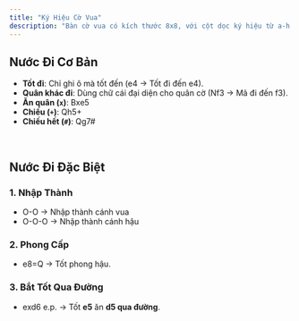```yaml
---
title: "Ký Hiệu Cờ Vua"
description: "Bàn cờ vua có kích thước 8x8, với cột dọc ký hiệu từ a-h và hàng ngang từ 1-8. Các quân cờ được viết bằng ký hiệu: Vua (K), Hậu (Q), Xe (R), Tượng (B), và Mã (N) — vì K đã dành cho vua. Riêng quân tốt không có ký hiệu."
---
```


## Nước Đi Cơ Bản
- **Tốt đi**: Chỉ ghi ô mà tốt đến (e4 → Tốt đi đến e4).
- **Quân khác đi**: Dùng chữ cái đại diện cho quân cờ (Nf3 → Mã đi đến f3).
- **Ăn quân (`x`)**: Bxe5
- **Chiếu (`+`)**: Qh5+
- **Chiếu hết (`#`)**: Qg7#

&nbsp;

## Nước Đi Đặc Biệt
### **1. Nhập Thành**
- O-O → Nhập thành cánh vua
- O-O-O → Nhập thành cánh hậu

### **2. Phong Cấp**
- e8=Q → Tốt phong hậu.  

### **3. Bắt Tốt Qua Đường**
- exd6 e.p. → Tốt **e5** ăn **d5 qua đường**.  
